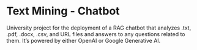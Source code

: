 # Text Mining - Chatbot

University project for the deployment of a RAG chatbot that analyzes .txt, .pdf,
.docx, .csv, and URL files and answers to any questions related to
them. It’s powered by either OpenAI or Google Generative AI.
